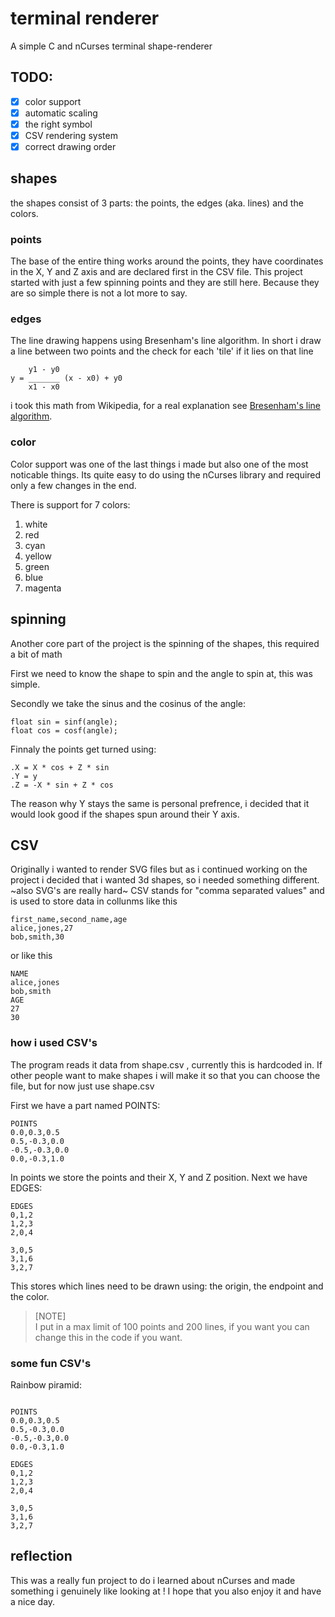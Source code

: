 # terminal renderer

A simple C and nCurses terminal shape-renderer

## TODO:

 - [x] color support
 - [x] automatic scaling
 - [x] the right symbol
 - [x] CSV rendering system
 - [x] correct drawing order

## shapes
the shapes consist of 3 parts: the points, the edges (aka. lines) and the colors.

### points 

The base of the entire thing works around the points, they have coordinates in the X, Y and Z axis and are declared first in the CSV file.
This project started with just a few spinning points and they are still here.
Because they are so simple there is not a lot more to say.

### edges 

 The line drawing happens using Bresenham's line algorithm.
 In short i draw a line between two points and the check for each 'tile' if it lies on that line 
```
    y1 - y0
y = _______ (x - x0) + y0
    x1 - x0
```
i took this math from Wikipedia, for a real explanation see [Bresenham's line algorithm](https://en.wikipedia.org/wiki/Bresenham's_line_algorithm).

### color

 Color support was one of the last things i made but also one of the most noticable things.
 Its quite easy to do using the nCurses library and required only a few changes in the end.

 There is support for 7 colors:
  1. white
  2. red
  3. cyan
  4. yellow
  5. green
  6. blue
  7. magenta

## spinning 

 Another core part of the project is the spinning of the shapes, this required a bit of math 

 First we need to know the shape to spin and the angle to spin at, this was simple.
 
 Secondly we take the sinus and the cosinus of the angle:
```
float sin = sinf(angle);
float cos = cosf(angle);
```

 Finnaly the points get turned using:
```
.X = X * cos + Z * sin
.Y = y
.Z = -X * sin + Z * cos
```

 The reason why Y stays the same is personal prefrence, i decided that it would look good if the shapes spun around their Y axis.

## CSV

 Originally i wanted to render SVG files but as i continued working on the project i decided that i wanted 3d shapes, so i needed something different. ~also SVG's are really hard~
 CSV stands for "comma separated values" and is used to store data in collunms like this 
```
first_name,second_name,age
alice,jones,27
bob,smith,30
```
or like this
```
NAME
alice,jones
bob,smith
AGE
27
30
```

### how i used CSV's

 The program reads it data from shape.csv , currently this is hardcoded in.
 If other people want to make shapes i will make it so that you can choose the file, but for now just use shape.csv
 
 First we have a part named POINTS:
```
POINTS
0.0,0.3,0.5
0.5,-0.3,0.0
-0.5,-0.3,0.0
0.0,-0.3,1.0

```
 In points we store the points and their X, Y and Z position.
 Next we have EDGES:
```
EDGES
0,1,2
1,2,3
2,0,4

3,0,5
3,1,6
3,2,7
```
 This stores which lines need to be drawn using: the origin, the endpoint and the color.

> [NOTE]  
> I put in a max limit of 100 points and 200 lines, if you want you can change this in the code if you want.

### some fun CSV's

 Rainbow piramid:
```

POINTS
0.0,0.3,0.5
0.5,-0.3,0.0
-0.5,-0.3,0.0
0.0,-0.3,1.0

EDGES
0,1,2
1,2,3
2,0,4

3,0,5
3,1,6
3,2,7
```


## reflection

 This was a really fun project to do i learned about nCurses and made something i genuinely like looking at !
 I hope that you also enjoy it and have a nice day. 
 
